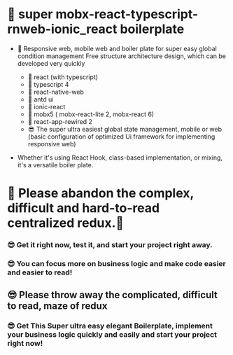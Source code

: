# 🤣 super mobx-react-typescript-rnweb-ionic_react boilerplate

- 🤣 Responsive web, mobile web and boiler plate for super easy global condition management
  Free structure architecture design, which can be developed very quickly


    - 🤣  react (with typescript)
    - 🤣  typescript 4
    - 🤣  react-native-web
    - 🤣  antd ui
    - 🤣  ionic-react
    - 🤣  mobx5 ( mobx-react-lite 2, mobx-react 6)
    - 🤣  react-app-rewired 2
    - 😎  The super ultra easiest global state management, mobile or web (basic configuration of optimized Ui framework for implementing responsive web)
     


- Whether it's using React Hook, class-based implementation, or mixing, it's a versatile boiler plate.

# 🤢 Please abandon the complex, difficult and hard-to-read centralized redux.🤢
### 😎 Get it right now, test it, and start your project right away.

### 😎  You can focus more on business logic and make code easier and easier to read!

## 😎 Please throw away the complicated, difficult to read, maze of redux
### 😎 Get This Super ultra easy elegant Boilerplate, implement your business logic quickly and easily and start your project right now!
